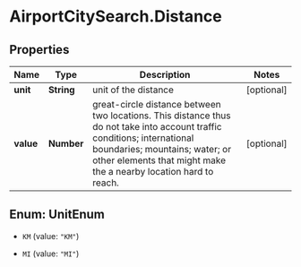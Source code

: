 # AirportCitySearch.Distance

## Properties

Name | Type | Description | Notes
------------ | ------------- | ------------- | -------------
**unit** | **String** | unit of the distance | [optional] 
**value** | **Number** | great-circle distance between two locations. This distance thus do not take into account traffic conditions; international boundaries; mountains; water; or other elements that might make the a nearby location hard to reach. | [optional] 



## Enum: UnitEnum


* `KM` (value: `"KM"`)

* `MI` (value: `"MI"`)




